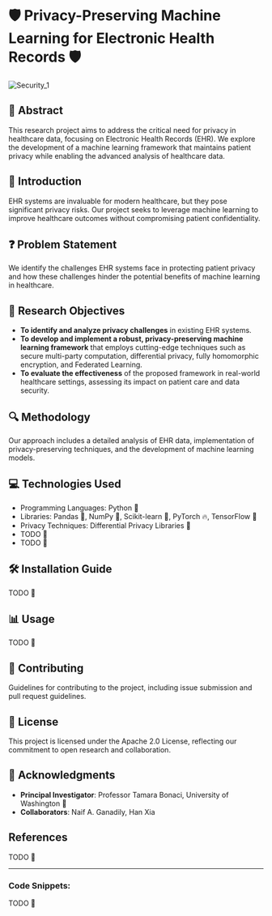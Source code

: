 # 🛡️ Privacy-Preserving Machine Learning for Electronic Health Records 🛡️

![Security_1](https://github.com/EHRPrivacySolutions/Privacy_EHR/assets/103202628/71c0a1d5-0b89-47f0-a1fa-583c781322f3)

## 📄 Abstract
This research project aims to address the critical need for privacy in healthcare data, focusing on Electronic Health Records (EHR). We explore the development of a machine learning framework that maintains patient privacy while enabling the advanced analysis of healthcare data.

## 📌 Introduction
EHR systems are invaluable for modern healthcare, but they pose significant privacy risks. Our project seeks to leverage machine learning to improve healthcare outcomes without compromising patient confidentiality.

## ❓ Problem Statement
We identify the challenges EHR systems face in protecting patient privacy and how these challenges hinder the potential benefits of machine learning in healthcare.

## 🎯 Research Objectives
- **To identify and analyze privacy challenges** in existing EHR systems.
- **To develop and implement a robust, privacy-preserving machine learning framework** that employs cutting-edge techniques such as secure multi-party computation, differential privacy, fully homomorphic encryption, and Federated Learning.
- **To evaluate the effectiveness** of the proposed framework in real-world healthcare settings, assessing its impact on patient care and data security.

## 🔍 Methodology
Our approach includes a detailed analysis of EHR data, implementation of privacy-preserving techniques, and the development of machine learning models.

## 💻 Technologies Used
- Programming Languages: Python 🐍
- Libraries: Pandas 🐼, NumPy 🔢, Scikit-learn 🤖, PyTorch 🔥, TensorFlow 🧠
- Privacy Techniques: Differential Privacy Libraries 🔐
- TODO 📝
- TODO 📝
## 🛠️ Installation Guide
TODO 📝

## 📊 Usage
TODO 📝

## 🤝 Contributing
Guidelines for contributing to the project, including issue submission and pull request guidelines.

## 📜 License
This project is licensed under the Apache 2.0 License, reflecting our commitment to open research and collaboration.

## 👏 Acknowledgments
- **Principal Investigator**: Professor Tamara Bonaci, University of Washington 🏫
- **Collaborators**: Naif A. Ganadily, Han Xia

## References
TODO 📝

---

### Code Snippets:
TODO 📝
